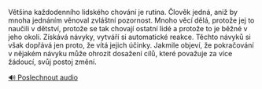 
Většina každodenního lidského chování je rutina. Člověk jedná, aniž by mnoha jednáním věnoval zvláštní pozornost. Mnoho věcí dělá, protože jej to naučili v dětství, protože se tak chovají ostatní lidé a protože to je běžné v jeho okolí. Získává návyky, vytváří si automatické reakce. Těchto návyků si však dopřává jen proto, že vítá jejich účinky. Jakmile objeví, že pokračování v nějakém návyku může ohrozit dosažení cílů, které považuje za více žádoucí, svůj postoj změní.

[🔊 Poslechnout audio](/data/7-paragraphs/audio/chapter_19/para_005-Vtina-kadodennho-lidskho-chovn-je-rutina.mp3)
